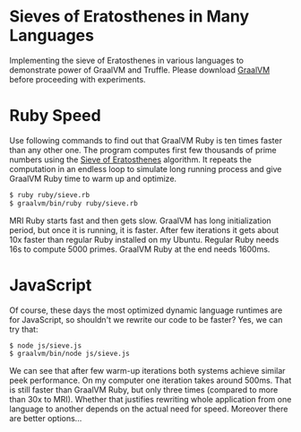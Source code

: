 # Sieves of Eratosthenes in Many Languages

Implementing the sieve of Eratosthenes in various languages to demonstrate power of GraalVM and Truffle. Please download [GraalVM](http://www.oracle.com/technetwork/oracle-labs/program-languages/overview/index.html) before proceeding with experiments.

# Ruby Speed

Use following commands to find out that GraalVM Ruby is ten times faster than any other one. The program computes first few thousands of prime numbers using the [Sieve of Eratosthenes](https://en.wikipedia.org/wiki/Sieve_of_Eratosthenes) algorithm. It repeats the computation in an endless loop to simulate long running process and give GraalVM Ruby time to warm up and optimize.

```bash
$ ruby ruby/sieve.rb
$ graalvm/bin/ruby ruby/sieve.rb
```

MRI Ruby starts fast and then gets slow. GraalVM has long initialization period, but once it is running, it is faster. After few iterations it gets about 10x faster than regular Ruby installed on my Ubuntu. Regular Ruby needs 16s to compute 5000 primes. GraalVM Ruby at the end needs 1600ms.

# JavaScript

Of course, these days the most optimized dynamic language runtimes are for JavaScript, so shouldn't we rewrite our code to be faster? Yes, we can try that:

```bash
$ node js/sieve.js
$ graalvm/bin/node js/sieve.js
```

We can see that after few warm-up iterations both systems achieve similar peek performance. On my computer one iteration takes around 500ms. That is still faster than GraalVM Ruby, but only three times (compared to more than 30x to MRI). Whether that justifies rewriting whole application from one language to another depends on the actual need for speed. Moreover there are better options...

